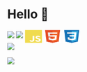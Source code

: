 # Hello 👋
<div>
  <a href="https://github.com/cacador1"></a>
    <img height="180em" src="https://github-readme-stats.vercel.app/api?username=cacador1&theme=dark">
    <img height="180em" src="https://github-readme-stats.vercel.app/api/top-langs/?username=cacador1&layout=compact&langs_count=16&theme=dark">
    <img align="center" height="30" width="40" src="https://raw.githubusercontent.com/devicons/devicon/master/icons/javascript/javascript-plain.svg">
    <img align="center" height="30" width="40" src="https://raw.githubusercontent.com/devicons/devicon/master/icons/html5/html5-original.svg">
    <img align="center" height="30" width="40" src="https://raw.githubusercontent.com/devicons/devicon/master/icons/css3/css3-original.svg">
</div>
<div>
  <a href="https://www.linkedin.com/in/gabrielcacador/"><img src="https://img.shields.io/badge/LinkedIn-0077B5?style=for-the-badge&logo=linkedin&logoColor=white"></a>
  
  <a href="gabrielcacador459@gmail.com"><img src="https://img.shields.io/badge/Gmail-D14836?style=for-the-badge&logo=gmail&logoColor=white"></a>
</div>
